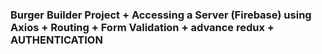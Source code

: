 ### Burger Builder Project + Accessing a Server (Firebase) using Axios + Routing + Form Validation + advance redux + AUTHENTICATION